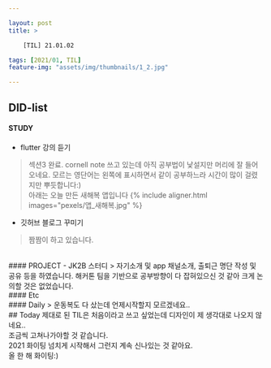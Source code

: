 ```yaml
---

layout: post
title: >

    [TIL] 21.01.02

tags: [2021/01, TIL]
feature-img: "assets/img/thumbnails/1_2.jpg"

---
```



## DID-list
#### STUDY
- flutter 강의 듣기
> 섹션3 완료. cornell note 쓰고 있는데 아직 공부법이 낯설지만 머리에 잘 들어오네요. 모르는 영단어는 왼쪽에 표시하면서 같이 공부하느라 시간이 많이 걸렸지만 뿌듯합니다:)<br>아래는 오늘 만든 새해복 앱입니다
{% include aligner.html images="pexels/앱_새해복.jpg" %}

- 깃허브 블로그 꾸미기
> 짬짬이 하고 있습니다.


<br>
#### PROJECT
- JK2B 스터디
> 자기소개 및 app 채널소개, 출퇴근 명단 작성 및 공유 등을 하였습니다. 해커톤 팀을 기반으로 공부방향이 다 잡혀있으신 것 같아 크게 논의할 것은 없었습니다.


<br>
#### Etc


<br>
#### Daily
> 운동복도 다 샀는데 언제시작할지 모르겠네요..

<br>
## Today
제대로 된 TIL은 처음이라고 쓰고 싶었는데 디자인이 제 생각대로 나오지 않네요..<br>
조금씩 고쳐나가야할 것 같습니다.<br>
2021 화이팅 넘치게 시작해서 그런지 계속 신나있는 것 같아요.
<br>
올 한 해 화이팅:)
<br><br><br><br>






